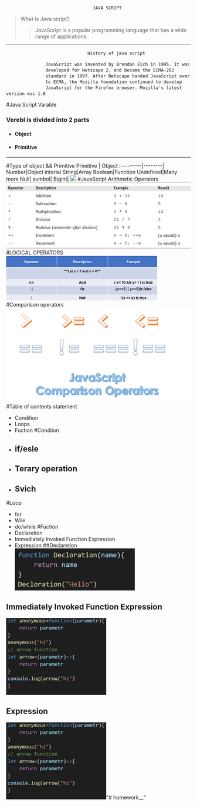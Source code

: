                                      JAVA SCRIPT
 >What is  Java script?
 >>JavaScript is a popular programming
language that has a wide range of
applications. 

_______                                                        
                                   History of java script


```                                      
               JavaScript was invented by Brendan Eich in 1995. It was   
               developed for Netscape 2, and became the ECMA-262 
               standard in 1997. After Netscape handed JavaScript over 
               to ECMA, the Mozilla foundation continued to develop 
               JavaScript for the Firefox browser. Mozilla's latest  version was 1.8
```
#Java Script Varable
### Verebl is divided into 2 parts
* #### Object
* #### Primitive
___
#Type of object && Primitive
Primitive | Object 
:---------|--------|
Number|Object interial 
String|Array
Boolean|Function
Undefined|Many  more
Null|
sumbol|
Bigint|
![](./img/photo.png)
#JavaScript Arithmetic Operators
![](./img/jsarithimage029.jpg)
#LOGICAL OPERATORS
![](./img/%D0%91%D0%B5%D0%B7%20%D0%BD%D0%B0%D0%B7%D0%B2%D0%B0%D0%BD%D0%B8%D1%8F.png)
#Comparison operators
![](./img/JavaScript-Comparison-Operators.png)
#Table of contents statement
* Condition
* Loops
* Fuction
#Condiion
* ## if/esle
* ## Terary operation
* ## Svich
#Loop
* for
* Wile
* do/while
#Fuction
* Declaretion
*   Immediately Invoked Function Expression
* Expression
##Declaretion 
![](./img/%D0%A1%D0%BD%D0%B8%D0%BC%D0%BE%D0%BA.PNG)
## Immediately Invoked Function Expression
![](./img/%D0%A1%D0%BD%D0%B82%D0%BC%D0%BE%D0%BA.PNG)
##  Expression
![](./img/%D0%A1%D0%BD%D0%B82%D0%BC%D0%BE%D0%BA.PNG)"# homework__" 
